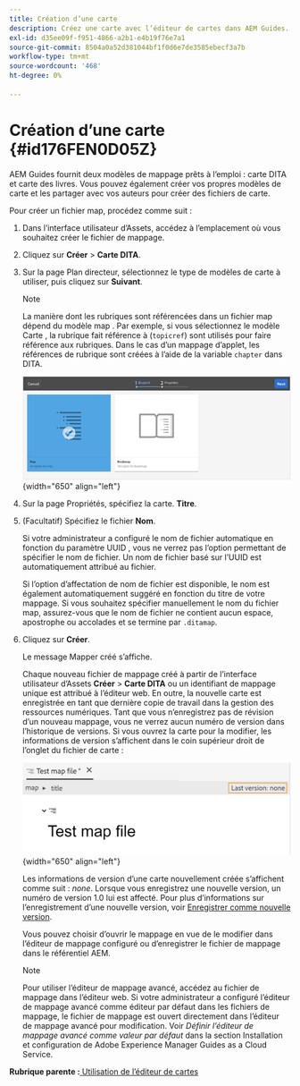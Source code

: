 ```yaml
---
title: Création d’une carte
description: Créez une carte avec l’éditeur de cartes dans AEM Guides. Recherchez les étapes de création d’un fichier map basé sur un modèle map .
exl-id: d35ee09f-f951-4866-a2b1-e4b19f76e7a1
source-git-commit: 8504a0a52d381044bf1f0d6e7de3585ebecf3a7b
workflow-type: tm+mt
source-wordcount: '468'
ht-degree: 0%

---
```


# Création d’une carte {#id176FEN0D05Z}

AEM Guides fournit deux modèles de mappage prêts à l’emploi : carte DITA et carte des livres. Vous pouvez également créer vos propres modèles de carte et les partager avec vos auteurs pour créer des fichiers de carte.

Pour créer un fichier map, procédez comme suit :

1. Dans l’interface utilisateur d’Assets, accédez à l’emplacement où vous souhaitez créer le fichier de mappage.

1. Cliquez sur **Créer** \> **Carte DITA**.

1. Sur la page Plan directeur, sélectionnez le type de modèles de carte à utiliser, puis cliquez sur **Suivant**.

   >[!NOTE]
   >
   > La manière dont les rubriques sont référencées dans un fichier map dépend du modèle map . Par exemple, si vous sélectionnez le modèle Carte , la rubrique fait référence à \(`topicref`\) sont utilisés pour faire référence aux rubriques. Dans le cas d’un mappage d’applet, les références de rubrique sont créées à l’aide de la variable `chapter` dans DITA.

   ![](images/map-template.png){width="650" align="left"}

1. Sur la page Propriétés, spécifiez la carte. **Titre**.

1. \(Facultatif\) Spécifiez le fichier **Nom**.

   Si votre administrateur a configuré le nom de fichier automatique en fonction du paramètre UUID , vous ne verrez pas l’option permettant de spécifier le nom de fichier. Un nom de fichier basé sur l’UUID est automatiquement attribué au fichier.

   Si l’option d’affectation de nom de fichier est disponible, le nom est également automatiquement suggéré en fonction du titre de votre mappage. Si vous souhaitez spécifier manuellement le nom du fichier map, assurez-vous que le nom de fichier ne contient aucun espace, apostrophe ou accolades et se termine par `.ditamap`.

1. Cliquez sur **Créer**.

   Le message Mapper créé s’affiche.

   Chaque nouveau fichier de mappage créé à partir de l’interface utilisateur d’Assets **Créer** \> **Carte DITA** ou un identifiant de mappage unique est attribué à l’éditeur web. En outre, la nouvelle carte est enregistrée en tant que dernière copie de travail dans la gestion des ressources numériques. Tant que vous n’enregistrez pas de révision d’un nouveau mappage, vous ne verrez aucun numéro de version dans l’historique de versions. Si vous ouvrez la carte pour la modifier, les informations de version s’affichent dans le coin supérieur droit de l’onglet du fichier de carte :

   ![](images/first-version-map-none.png){width="650" align="left"}

   Les informations de version d’une carte nouvellement créée s’affichent comme suit : *none*. Lorsque vous enregistrez une nouvelle version, un numéro de version 1.0 lui est affecté. Pour plus d’informations sur l’enregistrement d’une nouvelle version, voir [Enregistrer comme nouvelle version](web-editor-features.md#save-as-new-version-id209ME400GXA).

   Vous pouvez choisir d’ouvrir le mappage en vue de le modifier dans l’éditeur de mappage configuré ou d’enregistrer le fichier de mappage dans le référentiel AEM.

   >[!NOTE]
   >
   > Pour utiliser l’éditeur de mappage avancé, accédez au fichier de mappage dans l’éditeur web. Si votre administrateur a configuré l’éditeur de mappage avancé comme éditeur par défaut dans les fichiers de mappage, le fichier de mappage est ouvert directement dans l’éditeur de mappage avancé pour modification. Voir *Définir l’éditeur de mappage avancé comme valeur par défaut* dans la section Installation et configuration de Adobe Experience Manager Guides as a Cloud Service.


**Rubrique parente :**[ Utilisation de l’éditeur de cartes](map-editor.md)
